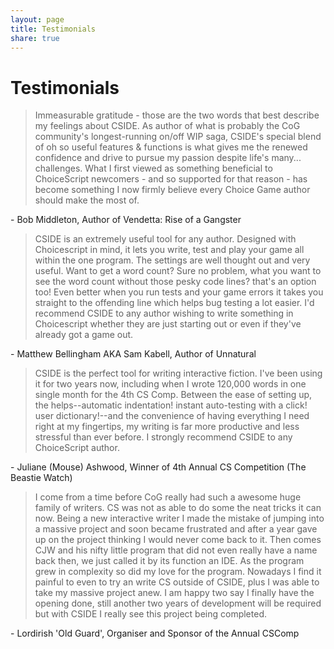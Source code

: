 ```yaml
---
layout: page
title: Testimonials
share: true
---
```


# Testimonials

> Immeasurable gratitude - those are the two words that best describe my feelings about CSIDE. As author of what is probably the CoG community's longest-running on/off WIP saga, CSIDE's special blend of oh so useful features & functions is what gives me the renewed confidence and drive to pursue my passion despite life's many... challenges. What I first viewed as something beneficial to ChoiceScript newcomers - and so supported for that reason - has become something I now firmly believe every Choice Game author should make the most of.

\- Bob Middleton, Author of Vendetta: Rise of a Gangster

> CSIDE is an extremely useful tool for any author. Designed with Choicescript in mind, it lets you write, test and play your game all within the one program. The settings are well thought out and very useful. Want to get a word count? Sure no problem, what you want to see the word count without those pesky code lines? that's an option too! Even better when you run tests and your game errors it takes you straight to the offending line which helps bug testing a lot easier. I'd recommend CSIDE to any author wishing to write something in Choicescript whether they are just starting out or even if they've already got a game out.

\- Matthew Bellingham AKA Sam Kabell, Author of Unnatural

> CSIDE is the perfect tool for writing interactive fiction. I've been using it for two years now, including when I wrote 120,000 words in one single month for the 4th CS Comp. Between the ease of setting up, the helps--automatic indentation! instant auto-testing with a click! user dictionary!--and the convenience of having everything I need right at my fingertips, my writing is far more productive and less stressful than ever before. I strongly recommend CSIDE to any ChoiceScript author.

\- Juliane (Mouse) Ashwood, Winner of 4th Annual CS Competition (The Beastie Watch)

> I come from a time before CoG really had such a awesome huge family of writers. CS was not as able to do some the neat tricks it can now. Being a new interactive writer I made the mistake of jumping into a massive project and soon became frustrated and after a year gave up on the project thinking I would never come back to it.
Then comes CJW and his nifty little program that did not even really have a name back then, we just called it by its function an IDE. As the program grew in complexity so did my love for the program. Nowadays I find it painful to even to try an write CS outside of CSIDE, plus I was able to take my massive project anew.
I am happy two say I finally have the opening done, still another two years of development will be required but with CSIDE I really see this project being completed.

\- Lordirish 'Old Guard', Organiser and Sponsor of the Annual CSComp

